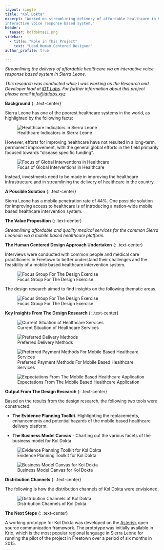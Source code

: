 ```yaml
---
layout: single
title: "Kol Dokta"
excerpt: "Worked on streamlining delivery of affordable healthcare in Sierra Leone via an 
interactive voice response based system."
header:
  teaser: koldokta11.png
sidebar:
  - title: "Role in This Project"
    text: "Lead Human Centered Designer" 
author_profile: true

---
```

*Streamlining the delivery of affordable healthcare via an interactive voice response based system in Sierra Leone.*

*This research was conducted while I was working as the Research and Developer lead at [iDT Labs](https://idtlabs.xyz). For further 
information about this project please email info@idtlabs.xyz*

**Background**
{: .text-center}

Sierra Leone has one of the poorest healthcare systems in the world, as highlighted by the following facts:

<figure>
  <img src="/images/koldokta1.png" alt="Healthcare Indicators in Sierra Leone">
  <figcaption>Healthcare Indicators in Sierra Leone</figcaption>
</figure> 

However, efforts for improving healthcare have not resulted in 
a long-term, permanent improvement, with the general global efforts in the field
primarily focused towards "disease specific funding". 

<figure>
  <img src="/images/koldokta2.png" alt="Focus of Global Interventions in Healthcare">
  <figcaption>Focus of Global Interventions in Healthcare</figcaption>
</figure> 

Instead, investments need to be made in improving the healthcare infrastructure 
and in streamlining the delivery of healthcare in the country.  

**A Possible Solution**
{: .text-center} 

Sierra Leone has a mobile penetration rate of 44%. One possible solution for improving
access to healthcare is of introducing a nation-wide mobile based healthcare intervention system. 

**The Value Proposition**
{: .text-center}   

*Streamlining affordable and quality medical services for the common Sierra 
Leonean via a mobile based healthcare platform.* 

**The Human Centered Design Approach Undertaken**
{: .text-center}   

Interviews were conducted with common people and medical care practitioners in
Freetown to better understand their challenges and the feasiblity of a mobile
based healthcare intervention system. 

<figure>
  <img src="/images/koldokta3.png" alt="Focus Group For The Design Exercise">
  <figcaption>Focus Group For The Design Exercise</figcaption>
</figure>  

The design research aimed to find insights on the following thematic areas. 

<figure>
  <img src="/images/koldokta4.png" alt="Focus Group For The Design Exercise">
  <figcaption>Focus Group For The Design Exercise</figcaption>
</figure>  


**Key Insights From The Design Research**
{: .text-center}    

<figure>
  <img src="/images/koldokta5.png" alt="Current Situation of Healthcare Services">
  <figcaption>Current Situation of Healthcare Services</figcaption>
</figure>  

<figure>
  <img src="/images/koldokta6.png" alt="Preferred Delivery Methods">
  <figcaption>Preferred Delivery Methods</figcaption>
</figure>   

<figure>
  <img src="/images/koldokta7.png" alt="Preferred Payment Methods For Mobile Based Healthcare Services">
  <figcaption>Preferred Payment Methods For Mobile Based Healthcare Services</figcaption>
</figure>   

<figure>
  <img src="/images/koldokta8.png" alt="Expectations From The Mobile Based Healthcare Application">
  <figcaption>Expectations From The Mobile Based Healthcare Application</figcaption>
</figure>   

**Output From The Design Research**
{: .text-center}    

Based on the results from the design research, the following two tools were constructed:

* **The Evidence Planning Toolkit**. Highlighting the replacements, enhancements 
and potential hazards of the mobile based healthcare delivery platform. 

* **The Business Model Canvas** - Charting out the various facets of the business model for Kol Dokta.

<figure>
  <img src="/images/koldokta9.png" alt="Evidence Planning Toolkit for Kol Dokta">
  <figcaption>Evidence Planning Toolkit for Kol Dokta</figcaption>
</figure>    

<figure>
  <img src="/images/koldokta10.png" alt="Business Model Canvas for Kol Dokta">
  <figcaption>Business Model Canvas for Kol Dokta</figcaption>
</figure>   

**Distribution Channels**
{: .text-center}   

The following is how the distribution channels of Kol Dokta were envisioned.

<figure>
  <img src="/images/koldokta11.png" alt="Distribution Channels of Kol Dokta">
  <figcaption>Distribution Channels of Kol Dokta</figcaption>
</figure>    

**The Next Steps**
{: .text-center}    

A working prototype for Kol Dokta was developed on the [Asterisk](http://www.asterisk.org/) 
open source communication framework. The prototype was initially available
in Krio, which is the most popular regional language in Sierra Leone for running
the pilot of the project in Freetown over a period of six months in 2015.